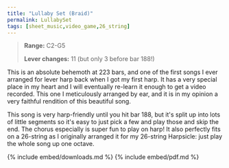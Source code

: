 ```yaml
---
title: "Lullaby Set (Braid)"
permalink: LullabySet
tags: [sheet_music,video_game,26_string]
---
```


>**Range:** C2-G5
>
>**Lever changes:** 11 (but only 3 before bar 188!)

This is an absolute behemoth at 223 bars, and one of the first songs I ever arranged for lever harp back when I got my first harp. It has a very special place in my heart and I will eventually re-learn it enough to get a video recorded. This one I meticulously arranged by ear, and it is in my opinion a very faithful rendition of this beautiful song. 

This song is very harp-friendly until you hit bar 188, but it's split up into lots of little segments so it's easy to just pick a few and play those and skip the end. The chorus especially is super fun to play on harp! It also perfectly fits on a 26-string as I originally arranged it for my 26-string Harpsicle: just play the whole song up one octave.

{% include embed/downloads.md %}
{% include embed/pdf.md %}